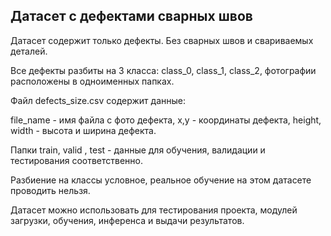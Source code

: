 ## Датасет с дефектами сварных швов

Датасет содержит только дефекты. Без сварных швов и свариваемых деталей. 

Все дефекты разбиты на 3 класса: class_0, class_1, class_2, фотографии расположены в одноименных папках.

Файл defects_size.csv содержит данные:

file_name - имя файла с фото дефекта,
x,y - координаты дефекта,
height, width - высота и ширина дефекта.

Папки train, valid , test - данные для обучения, валидации и тестирования соответственно.

Разбиение на классы условное, реальное обучение на этом датасете проводить нельзя.

Датасет можно использовать для тестирования проекта, модулей загрузки, обучения, инференса и выдачи результатов.